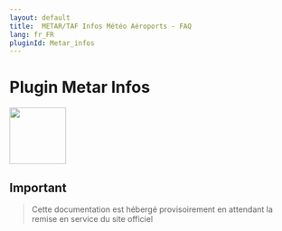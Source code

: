 ```yaml
---
layout: default
title:  METAR/TAF Infos Météo Aéroports - FAQ
lang: fr_FR
pluginId: Metar_infos
---
```

# Plugin Metar Infos

<img src="{{site.baseurl}}/plugin-metar_infos/{{site.img}}/metar_infos_icon.png" class="pluginLogo" width="100" />

## Important

> Cette documentation est hébergé provisoirement en attendant la remise en service du site officiel

